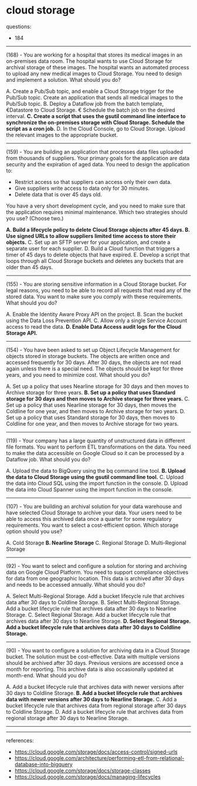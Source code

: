 # cloud storage

questions:
- 184

---

(168) - You are working for a hospital that stores its medical images in an on-premises data room. The hospital wants to use Cloud Storage for archival storage of these images. The hospital wants an automated process to upload any new medical images to Cloud Storage. You need to design and implement a solution. What should you do?

A. Create a Pub/Sub topic, and enable a Cloud Storage trigger for the Pub/Sub topic. Create an application that sends all medical images to the Pub/Sub topic.
B. Deploy a Dataflow job from the batch template, €Datastore to Cloud Storage. € Schedule the batch job on the desired interval.
**C. Create a script that uses the gsutil command line interface to synchronize the on-premises storage with Cloud Storage. Schedule the script as a cron job.**
D. In the Cloud Console, go to Cloud Storage. Upload the relevant images to the appropriate bucket.

---

(159) - You are building an application that processes data files uploaded from thousands of suppliers. Your primary goals for the application are data security and the expiration of aged data. You need to design the application to:

- Restrict access so that suppliers can access only their own data. 
- Give suppliers write access to data only for 30 minutes.
- Delete data that is over 45 days old.
  
You have a very short development cycle, and you need to make sure that the application requires minimal maintenance. Which two strategies should you use? (Choose two.)

**A. Build a lifecycle policy to delete Cloud Storage objects after 45 days.
B. Use signed URLs to allow suppliers limited time access to store their objects.**
C. Set up an SFTP server for your application, and create a separate user for each supplier.
D. Build a Cloud function that triggers a timer of 45 days to delete objects that have expired.
E. Develop a script that loops through all Cloud Storage buckets and deletes any buckets that are older than 45 days.

---

(155) - You are storing sensitive information in a Cloud Storage bucket. For legal reasons, you need to be able to record all requests that read any of the stored data. You want to make sure you comply with these requirements. What should you do?

A. Enable the Identity Aware Proxy API on the project.
B. Scan the bucket using the Data Loss Prevention API.
C. Allow only a single Service Account access to read the data. 
**D. Enable Data Access audit logs for the Cloud Storage API.**

---

(154) - You have been asked to set up Object Lifecycle Management for objects stored in storage buckets. The objects are written once and accessed frequently for 30 days. After 30 days, the objects are not read again unless there is a special need. The objects should be kept for three years, and you need to minimize cost. What should you do?

A. Set up a policy that uses Nearline storage for 30 days and then moves to Archive storage for three years. 
**B. Set up a policy that uses Standard storage for 30 days and then moves to Archive storage for three years.**
C. Set up a policy that uses Nearline storage for 30 days, then moves the Coldline for one year, and then moves to Archive storage for two years.
D. Set up a policy that uses Standard storage for 30 days, then moves to Coldline for one year, and then moves to Archive storage for two years.

---

(119) - Your company has a large quantity of unstructured data in different file formats. You want to perform ETL transformations on the data. You need to make the data accessible on Google Cloud so it can be processed by a Dataflow job. What should you do?

A. Upload the data to BigQuery using the bq command line tool.
**B. Upload the data to Cloud Storage using the gsutil command line tool.**
C. Upload the data into Cloud SQL using the import function in the console.
D. Upload the data into Cloud Spanner using the import function in the console.

---

(107) - You are building an archival solution for your data warehouse and have selected Cloud Storage to archive your data. Your users need to be able to
access this archived data once a quarter for some regulatory requirements. You want to select a cost-efficient option. Which storage option should you use?

A. Cold Storage
**B. Nearline Storage**
C. Regional Storage
D. Multi-Regional Storage

---

(92) - You want to select and configure a solution for storing and archiving data on Google Cloud Platform. You need to support compliance objectives for data from one geographic location. This data is archived after 30 days and needs to be accessed annually. What should you do?

A. Select Multi-Regional Storage. Add a bucket lifecycle rule that archives data after 30 days to Coldline Storage.
B. Select Multi-Regional Storage. Add a bucket lifecycle rule that archives data after 30 days to Nearline Storage.
C. Select Regional Storage. Add a bucket lifecycle rule that archives data after 30 days to Nearline Storage.
**D. Select Regional Storage. Add a bucket lifecycle rule that archives data after 30 days to Coldline Storage.**

---

(90) - You want to configure a solution for archiving data in a Cloud Storage bucket. The solution must be cost-effective. Data with multiple versions should be archived after 30 days. Previous versions are accessed once a month for reporting. This archive data is also occasionally updated at month-end. What should you do?

A. Add a bucket lifecycle rule that archives data with newer versions after 30 days to Coldline Storage.
**B. Add a bucket lifecycle rule that archives data with newer versions after 30 days to Nearline Storage.**
C. Add a bucket lifecycle rule that archives data from regional storage after 30 days to Coldline Storage.
D. Add a bucket lifecycle rule that archives data from regional storage after 30 days to Nearline Storage.

---

---

references:

- https://cloud.google.com/storage/docs/access-control/signed-urls
- https://cloud.google.com/architecture/performing-etl-from-relational-database-into-bigquery
- https://cloud.google.com/storage/docs/storage-classes
- https://cloud.google.com/storage/docs/managing-lifecycles

